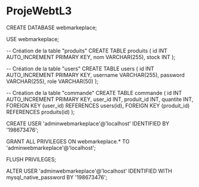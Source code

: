 # ProjeWebtL3

CREATE DATABASE webmarkeplace;

USE webmarkeplace;

-- Création de la table "produits"
CREATE TABLE produits (
    id INT AUTO_INCREMENT PRIMARY KEY,
    nom VARCHAR(255),
    stock INT
);

-- Création de la table "users"
CREATE TABLE users (
    id INT AUTO_INCREMENT PRIMARY KEY,
    username VARCHAR(255),
    password VARCHAR(255),
    role VARCHAR(50)
);

-- Création de la table "commande"
CREATE TABLE commande (
    id INT AUTO_INCREMENT PRIMARY KEY,
    user_id INT,
    produit_id INT,
    quantite INT,
    FOREIGN KEY (user_id) REFERENCES users(id),
    FOREIGN KEY (produit_id) REFERENCES produits(id)
);


CREATE USER 'adminwebmarkeplace'@'localhost' IDENTIFIED BY '198673476';

GRANT ALL PRIVILEGES ON webmarkeplace.* TO 'adminwebmarkeplace'@'localhost';

FLUSH PRIVILEGES;


ALTER USER 'adminwebmarkeplace'@'localhost' IDENTIFIED WITH mysql_native_password BY '198673476';
